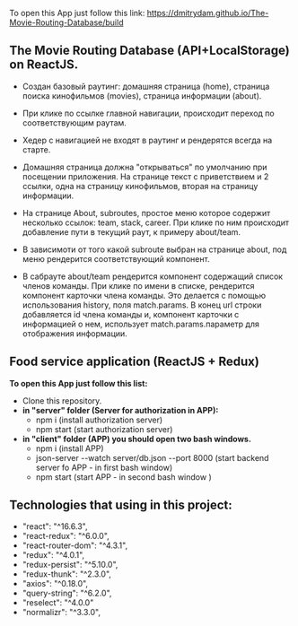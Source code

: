 To open this App just follow this link:
https://dmitrydam.github.io/The-Movie-Routing-Database/build

## The Movie Routing Database (API+LocalStorage) on ReactJS.

* Создан базовый раутинг: домашняя страница (home), страница поиска кинофильмов
  (movies), страница информации (about).
* При клике по ссылке главной навигации, происходит переход по
  соответствующим раутам.
* Хедер с навигацией не входят в раутинг и рендерятся всегда на старте.
* Домашняя страница должна "открываться" по умолчанию при посещении приложения.
  На странице текст с приветствием и 2 ссылки, одна на страницу
  кинофильмов, вторая на страницу информации.

* На странице About, subroutes, простое меню которое содержит несколько
  ссылок: team, stack, career. При клике по ним происходит добавление пути в
  текущий раут, к примеру about/team.
* В зависимоти от того какой subroute выбран на странице about, под меню
  рендерится соответствующий компонент.
* В сабрауте about/team рендерится компонент содержащий список членов команды.
  При клике по имени в списке, рендерится компонент карточки члена команды. Это
  делается с помощью использования history, поля match.params. В конец url
  строки добавляется id члена команды и, компонент карточки с информацией о нем,
  использует match.params.параметр для отображения информации.
  
## Food service application (ReactJS + Redux)

**To open this App just follow this list:**

- Clone this repository.
- **in "server" folder (Server for authorization in APP):**
  - npm i (install authorization server)
  - npm start (start authorization server)
- **in "client" folder (APP) you should open two bash windows.**
  - npm i (install APP)
  - json-server --watch server/db.json --port 8000 (start backend server fo APP - in first bash window)
  - npm start (start APP - in second bash window )

## Technologies that using in this project:

- "react": "^16.6.3",
- "react-redux": "^6.0.0",
- "react-router-dom": "^4.3.1",
- "redux": "^4.0.1",
- "redux-persist": "^5.10.0",
- "redux-thunk": "^2.3.0",
- "axios": "^0.18.0",
- "query-string": "^6.2.0",
- "reselect": "^4.0.0"
- "normalizr": "^3.3.0",
